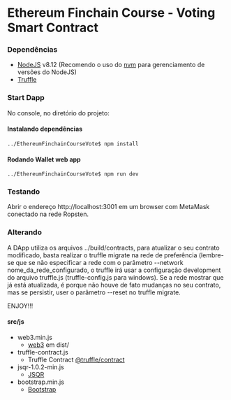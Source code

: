 # Ethereum Finchain Course - Voting Smart Contract

### Dependências

* [NodeJS](https://nodejs.org/en/) v8.12 (Recomendo o uso do [nvm](https://github.com/nvm-sh/nvm) para gerenciamento de versões do NodeJS)
* [Truffle](https://www.trufflesuite.com)

### Start Dapp
No console, no diretório do projeto:

#### Instalando dependências
`../EthereumFinchainCourseVote$ npm install`

#### Rodando Wallet web app
`../EthereumFinchainCourseVote$ npm run dev`

### Testando
Abrir o endereço http://localhost:3001 em um browser com MetaMask conectado na rede Ropsten.

### Alterando
A DApp utiliza os arquivos ../build/contracts, para atualizar o seu contrato modificado, basta realizar o truffle migrate na rede de preferência (lembre-se que se não especificar a rede com o parâmetro --network nome_da_rede_configurado, o truffle irá usar a configuração development do arquivo truffle.js (truffle-config.js para windows). Se a rede mostrar que já está atualizada, é porque não houve de fato mudanças no seu contrato, mas se persistir, user o parâmetro --reset no truffle migrate.

ENJOY!!!

#### src/js
* web3.min.js
  * [web3](https://web3js.readthedocs.io/en/v1.2.1/getting-started.html#adding-web3) em dist/
* truffle-contract.js
  * Truffle Contract [@truffle/contract](https://github.com/trufflesuite/truffle/tree/master/packages/contract)
* jsqr-1.0.2-min.js
  * [JSQR](https://www.jsqr.de/download.html)
* bootstrap.min.js
  * [Bootstrap](https://getbootstrap.com)
